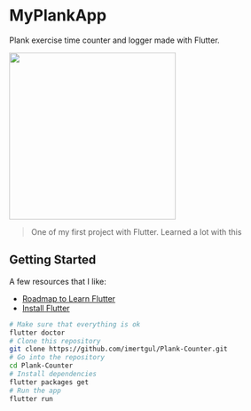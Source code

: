 # MyPlankApp 

Plank exercise time counter and logger made with Flutter. 

<img src="https://raw.githubusercontent.com/imertgul/Plank-Counter/master/art/app2.gif" width = 300>

> One of my first project with Flutter. Learned a lot with this 

## Getting Started

A few resources that I like:

- [Roadmap to Learn Flutter ](https://medium.com/flutterdevs/roadmap-to-become-a-flutter-developer-resources-for-beginners-ccb68718c84b)
- [Install Flutter](https://flutter.dev/docs/get-started/install)


```bash
# Make sure that everything is ok
flutter doctor
# Clone this repository
git clone https://github.com/imertgul/Plank-Counter.git
# Go into the repository
cd Plank-Counter
# Install dependencies
flutter packages get 
# Run the app
flutter run
```



